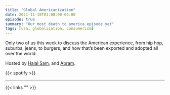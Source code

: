 ```yaml
---
title: "Global Americanization"
date: 2021-11-10T01:00:00-04:00
episode: true
summary: "Our most death to america episode yet"
tags: [usa, globalization, consumerism]
---
```


Only two of us this week to discuss the American experience, from hip hop, suburbs, jeans, to burgers, and how that’s been exported and adopted all over the world.

Hosted by [Halal Sam](https://twitter.com/halaljew), and [Abram](https://twitter.com/abnormcore).

{{< spotify  >}}

---

{{< links "" >}}
